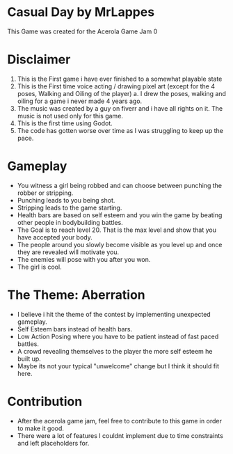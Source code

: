 # Casual Day by MrLappes
This Game was created for the Acerola Game Jam 0

# Disclaimer
1. This is the First game i have ever finished to a somewhat playable state
2. This is the First time voice acting / drawing pixel art (except for the 4 poses, Walking and Oiling of the player)
	a. I drew the poses, walking and oiling for a game i never made 4 years ago.
3. The music was created by a guy on fiverr and i have all rights on it. The music is not used only for this game.
4. This is the first time using Godot.
5. The code has gotten worse over time as I was struggling to keep up the pace.

# Gameplay
- You witness a girl being robbed and can choose between punching the robber or stripping.
- Punching leads to you being shot.
- Stripping leads to the game starting.
- Health bars are based on self esteem and you win the game by beating other people in bodybuilding battles.
- The Goal is to reach level 20. That is the max level and show that you have accepted your body.
- The people around you slowly become visible as you level up and once they are revealed will motivate you.
- The enemies will pose with you after you won.
- The girl is cool.

# The Theme: Aberration
- I believe i hit the theme of the contest by implementing unexpected gameplay.
- Self Esteem bars instead of health bars.
- Low Action Posing where you have to be patient instead of fast paced battles.
- A crowd revealing themselves to the player the more self esteem he built up.
- Maybe its not your typical "unwelcome" change but I think it should fit here.


# Contribution
- After the acerola game jam, feel free to contribute to this game in order to make it good.
- There were a lot of features I couldnt implement due to time constraints and left placeholders for.
